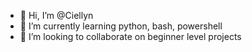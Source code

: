 - 👋 Hi, I’m @Ciellyn
- 🌱 I’m currently learning python, bash, powershell
- 💞️ I’m looking to collaborate on beginner level projects

<!---
Ciellyn/Ciellyn is a ✨ special ✨ repository because its `README.md` (this file) appears on your GitHub profile.
You can click the Preview link to take a look at your changes.
--->
